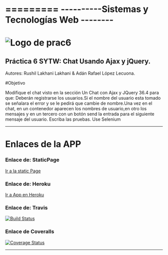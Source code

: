 =========
----------Sistemas y Tecnologías Web  --------
=========
![Logo de prac6](http://www.comunicacionvisible.com/wp-content/uploads/2014/01/app.jpg "Logo de prac6")
=========
Práctica 6 SYTW: Chat Usando Ajax y jQuery.
---------
Autores: Rushil Lakhani Lakhani & Adán Rafael López Lecuona.

#Objetivo

Modifique el chat visto en la sección Un Chat con Ajax y JQuery 36.4 para que:
Deberán registrarse los usuarios.Si el nombre del usuario esta tomado se señalara el error y se le pedirá que cambie de nombre.Una vez en el chat, en un contenedor aparecen los nombres de usuario,en otro los mensajes y en un tercero con un botón send la entrada para el siguiente mensaje del usuario.
Escriba las pruebas. Use Selenium 

-------------------------------------
# Enlaces de la APP 

### Enlace de: StaticPage
[Ir a la static Page](http://xandobit.github.io/webpageSYTW.github.io/)
### Enlace de: Heroku
[Ir a App en Heroku](https://chat-p7.herokuapp.com/)

### Enlace de: Travis
[![Build Status](https://travis-ci.org/XandoBit/practica6.svg?branch=master)](https://travis-ci.org/XandoBit/practica6)

### Enlace de Coveralls
[![Coverage Status](https://coveralls.io/repos/XandoBit/practica6/badge.png)](https://coveralls.io/r/XandoBit/practica6)

-------------------------------------
